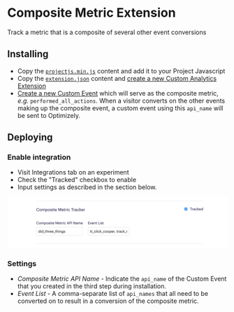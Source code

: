# Composite Metric Extension
Track a metric that is a composite of several other event conversions

## Installing 
* Copy the [`projectjs.min.js`](https://github.com/cooperreid-optimizely/composite-metric-extension/blob/master/projectjs.min.js) content and add it to your Project Javascript
* Copy the [`extension.json`](https://github.com/cooperreid-optimizely/composite-metric-extension/blob/master/extension.json) content and [create a new Custom Analytics Extension](https://help.optimizely.com/Integrate_Other_Platforms/Custom_analytics_integrations_in_Optimizely_X#Create_as_JSON)
* [Create a new Custom Event](https://help.optimizely.com/Build_Campaigns_and_Experiments/Custom_events_in_Optimizely_X#Create_a_new_custom_event) which will serve as the composite metric, _e.g._ `performed_all_actions`. When a visitor converts on the other events making up the composite event, a custom event using this `api_name` will be sent to Optimizely.

## Deploying

### Enable integration
* Visit Integrations tab on an experiment
* Check the "Tracked" checkbox to enable
* Input settings as described in the section below.

![test image size](/img/config-integration.png)

### Settings
* _Composite Metric API Name_ - Indicate the `api_name` of the Custom Event that you created in the third step during installation.
* _Event List_ - A comma-separate list of `api_names` that all need to be converted on to result in a conversion of the composite metric.
